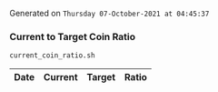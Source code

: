 Generated on `Thursday 07-October-2021 at 04:45:37`

### Current to Target Coin Ratio
`current_coin_ratio.sh`

Date|Current|Target|Ratio
---|---|---|---
